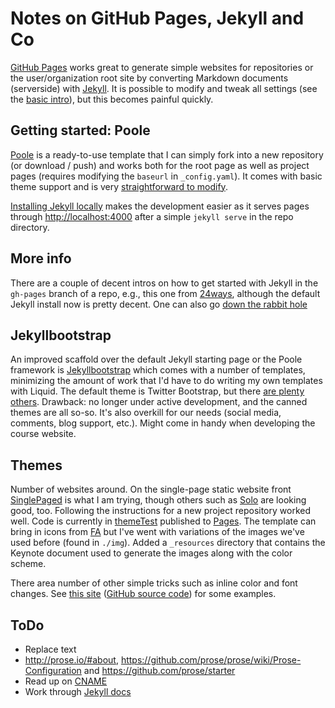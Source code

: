 # Notes on GitHub Pages, Jekyll and Co

[GitHub Pages](https://pages.github.com/) works great to generate simple websites for repositories or the user/organization root site by converting Markdown documents (serverside) with [Jekyll](http://jekyllrb.com/docs/github-pages/). It is possible to modify and tweak all settings (see the [basic intro](https://help.github.com/articles/using-jekyll-with-pages/)), but this becomes painful quickly.

## Getting started: Poole

[Poole](https://github.com/poole/poole) is a ready-to-use template that I can simply fork into a new repository (or download / push) and works both for the root page as well as project pages (requires modifying the `baseurl` in `_config.yaml`). It comes with basic theme support and is very [straightforward to modify](http://joshualande.com/jekyll-github-pages-poole/). 

[Installing Jekyll locally](https://help.github.com/articles/using-jekyll-with-pages/) makes the development easier as it serves pages through <http://localhost:4000> after a simple `jekyll serve` in the repo directory.

## More info

There are a couple of decent intros on how to get started with Jekyll in the `gh-pages` branch of a repo, e.g., this one from [24ways](http://24ways.org/2013/get-started-with-github-pages/), although the default Jekyll install now is pretty decent. One can also go [down the rabbit hole](http://erjjones.github.io/blog/How-I-built-my-blog-in-one-day/)

## Jekyllbootstrap

An improved scaffold over the default Jekyll starting page or the Poole framework is [Jekyllbootstrap](http://jekyllbootstrap.com/) which comes with a number of templates, minimizing the amount of work that I'd have to do writing my own templates with Liquid. The default theme is Twitter Bootstrap, but there [are plenty others](http://themes.jekyllbootstrap.com/). Drawback: no longer under active development, and the canned themes are all so-so. It's also overkill for our needs (social media, comments, blog support, etc.). Might come in handy when developing the course website.

## Themes

Number of websites around. On the single-page static website front [SinglePaged](https://github.com/t413/SinglePaged) is what I am trying, though others such as [Solo](http://solo.chibi.io/) are looking good, too. Following the instructions for a new project repository worked well. Code is currently in [themeTest](https://github.com/ohofmann/themeTest) published to [Pages](https://github.com/ohofmann/themeTest). The template can bring in icons from [FA](http://fortawesome.github.io/Font-Awesome/icons/) but I've went with variations of the images we've used before (found in `./img`). Added a `_resources` directory that contains the Keynote document used to generate the images along with the color scheme.

There area number of other simple tricks such as inline color and font changes. See [this site](http://magiciansanfrancisco.com/) ([GitHub source code](https://github.com/strongrobert/MagicianSanFrancisco)) for some examples.

## ToDo

* Replace text
* http://prose.io/#about, https://github.com/prose/prose/wiki/Prose-Configuration and https://github.com/prose/starter
* Read up on [CNAME](http://in-the-attic.com/2013/01/04/building-a-blog-using-jekyll-bootstrap-and-github-pages-a-beginners-guide/)
* Work through [Jekyll docs](http://jekyllrb.com/)


